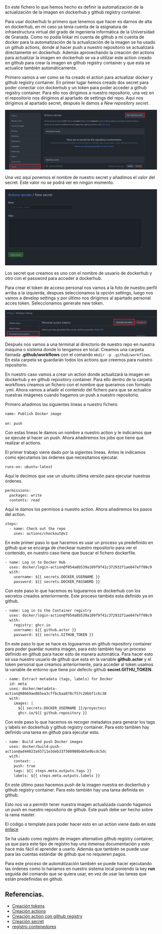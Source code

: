 En este fichero lo que hemos hecho es definir la automatización de la actualización de la imagen en dockerhub y github registry container.

Para usar dockerhub lo primero que tenemos que hacer es darnos de alta en dockerhub, en mi caso ya tenía cuenta de la asignatura de infraestructura virtual del grado de ingeniería informática de la Universidad de Granada. Como no podía linkar mi cuenta de github a mi cuenta de docker para la automatización de la actualización de la imagen se ha usado un github actions, donde al hacer push a nuestro repositorio se actualizará directamente en dockerhub. Además aprovechando la creación del actions para actualizar la imagen en dockerhub se va a utilizar este action creado en github para crear la imagen en github registry container y que esta se actualice también automáticamente.

Primero vamos a ver como se ha creado el action para actualizar docker y github registry container. En primer lugar hemos creado dos secret para poder conectar con dockerhub y un token para poder acceder a github registry container. Para ello nos dirigimos a nuestro repositorio, una vez en el repositorio nos dirigimos al apartado de settings del repo. Aqui nos dirigimos al apartado secret, después le damos a *New repository secret*.

![secret Apartado](https://github.com/CharlySM/ProyectoCC/blob/master/doc/img/secretIndex.png)

Una vez aquí ponemos el nombre de nuestro secret y añadimos el valor del secret. Este valor no se podrá ver en ningún momento.

![new secret](https://github.com/CharlySM/ProyectoCC/blob/master/doc/img/CreatingSecret.png)

Los secret que creamos es uno con el nombre de usuario de dockerhub y otro con el password para acceder a dockerhub.

Para crear el token de acceso personal nos vamos a la foto de nuestro perfil arriba a la izquierda, despues seleccionamos la opción settings, luego nos vamos a develop settings y por último nos dirigimos al apartado personal acces token. Seleccionamos generate new token.

![new token](https://github.com/CharlySM/ProyectoCC/blob/master/doc/img/tokenGithub.png)

Después nos vamos a una terminal al directorio de nuestro repo en nuestra máquina o sistema donde lo tengamos en local. Creamos una carpeta llamada **.github/workflows** con el comando ```mkdir -p .github/workflows```. En esta carpeta se guardarán todos los actions que creemos para nuestro repositorio.

En nuestro caso vamos a crear un action donde actualizará la imagen en dockerhub y en github repository container. Para ello dentro de la carpeta workflows creamos un fichero con el nombre que queramos con formato .yml. Ahora vamos a añadir el contenido del fichero para que se actualice nuestras imágenes cuando hagamos un push a nuestro repositorio.

Primero añadimos las siguientes lineas a nuestro fichero.

```
name: Publish Docker image

on: push
```

Con estas lineas le damos un nombre a nuestro action y le indicamos que se ejecute al hacer un push. Ahora añadiremos los jobs que tiene que realizar el actions.

El primer trabajo viene dado por la sigientes lineas. Antes le indicamos como ejecutamos las órdenes que necesitamos ejecutar.

```
runs-on: ubuntu-latest
```

Aquí le decimos que use un ubuntu última versión para ejecutar nuestras órdenes.

```
permissions:
  packages: write
  contents: read
```

Aquí le damos los permisos a nuestro action. Ahora añadiremos los pasos del action.

```
steps:
  - name: Check out the repo
    uses: actions/checkout@v2
```
 En este primer paso lo que hacemos es usar un proceso ya predefinido en github que se encarga de checkear nuestro repositorio para ver el contenido, en nuestro caso tiene que buscar el fichero dockerfile.

 ```
 - name: Log in to Docker Hub
   uses: docker/login-action@f054a8b539a109f9f41c372932f1ae047eff08c9
   with:
     username: ${{ secrets.DOCKER_USERNAME }}
     password: ${{ secrets.DOCKER_PASSWORD }}
 ```

 Con este paso lo que hacemos es loguearnos en dockerhub con los secretos creados anteriormente. Este proceso tambiés esta definido ya en github.

 ```
 - name: Log in to the Container registry
   uses: docker/login-action@f054a8b539a109f9f41c372932f1ae047eff08c9
   with:
     registry: ghcr.io
     username: ${{ github.actor }}
     password: ${{ secrets.GITHUB_TOKEN }}
 ```

 En este paso lo que se hace es loguearnos en github repository container para poder guardar nuestra imagen, para esto también hay un proceso definido en github para hacer esto de manera automática. Para hacer esto se usa nuestro usuario de github que esta en la variable **github.actor** y el token personal que creamos anteriormente, para acceder al token usamos la variable de entorno que tiene por defecto github **secret.GITHU_TOKEN**.

 ```
 - name: Extract metadata (tags, labels) for Docker
   id: meta
   uses: docker/metadata-action@98669ae865ea3cffbcbaa878cf57c20bbf1c6c38
   with:
     images: |
       ${{ secrets.DOCKER_USERNAME }}/proyectocc
       ghcr.io/${{ github.repository }}
 ```

Con este paso lo que hacemos es recoger metadatos para generar los tags y labels en dockerhub y github registry container. Para esto tambien hay definido una tarea en github para ejecutar esto.

```
- name: Build and push Docker images
  uses: docker/build-push-action@ad44023a93711e3deb337508980b4b5e9bcdc5dc
  with:
    context: .
    push: true
    tags: ${{ steps.meta.outputs.tags }}
    labels: ${{ steps.meta.outputs.labels }}
```

En este último paso hacemos push de la imagen nuestra en dockerhub y github registry container. Para esto también hay una tarea definida en github.

Esto nos va a permitir tener nuestra imagen actualizada cuando hagamos un push en nuestro repositorio de github. Este push debe ser hecho sobre la rama master.

El código o template para poder hacer esto en un action viene dado en este [enlace](https://docs.github.com/es/actions/publishing-packages/publishing-docker-images#publishing-images-to-github-packages)

Se ha usado como registro de imagen alternativo github registry container, ya que para este tipo de registro hay una inmensa documentación y esto hace más fácil el aprender a usarlo. Además que también se puede usar para las cuentas estándar de github que no requieren pagos.

Para este proceso de automátización también se puede hacer ejecutando las órdenes como lo hariamos en nuestro sistema local poniendo la key **run** seguida del comando que se quiera usar, en vez de usar las tareas que están predefinidas en github.

## Referencias.
- [Creación tokens](https://docs.github.com/es/authentication/keeping-your-account-and-data-secure/creating-a-personal-access-token)
- [Creación actions](https://docs.github.com/es/actions/publishing-packages/publishing-docker-images)
- [Creación action con github registry](https://docs.github.com/es/actions/publishing-packages/publishing-docker-images#publishing-images-to-github-packages)
- [Creación secret](https://docs.github.com/es/actions/security-guides/encrypted-secrets)
- [registro contenedores](https://docs.github.com/es/packages/working-with-a-github-packages-registry/working-with-the-container-registry)
